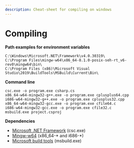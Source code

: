 ```yaml
---
description: Cheat-sheet for compiling on windows
---
```


# Compiling

**Path examples for environment variables**

```text
C:\Windows\Microsoft.NET\Framework\v4.0.30319\
C:\Program Files\mingw-w64\x86_64-8.1.0-posix-seh-rt_v6-rev0\mingw64\bin\
C:\Program Files (x86)\Microsoft Visual Studio\2019\BuildTools\MSBuild\Current\Bin\
```

**Command line**

```text
csc.exe -o program.exe csharp.cs
x86_64-w64-mingw32-g++.exe -o program.exe cplusplus64.cpp
i686-w64-mingw32-g++.exe -o program.exe cplusplus32.cpp
x86_64-w64-mingw32-gcc.exe -o program.exe cfile64.c
i686-w64-mingw32-gcc.exe -o program.exe cfile32.c
msbuild.exe project.csproj
```

**Dependencies**

* [Microsoft .NET Framework](https://dotnet.microsoft.com/download/dotnet-framework) \(csc.exe\)
* [Mingw-w64](http://mingw-w64.org/doku.php) \(x86\_64-\* and i686-\*\)
* [Microsoft build tools](https://visualstudio.microsoft.com/de/thank-you-downloading-visual-studio/?sku=BuildTools&rel=16) \(msbuild.exe\)

